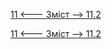 [11 <--- ](11.md) [   Зміст   ](README.md) [--> 11.2](11_2.md)



[11 <--- ](11.md) [   Зміст   ](README.md) [--> 11.2](11_2.md)
